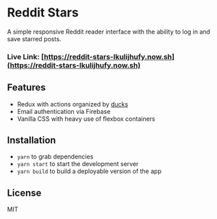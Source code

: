 # Reddit Stars

A simple responsive Reddit reader interface with the ability to log in and save starred posts.

### Live Link: [https://reddit-stars-lkulijhufy.now.sh](https://reddit-stars-lkulijhufy.now.sh)

## Features
- Redux with actions organized by [ducks](https://github.com/erikras/ducks-modular-redux)
- Email authentication via Firebase
- Vanilla CSS with heavy use of flexbox containers

## Installation
- `yarn` to grab dependencies
- `yarn start` to start the development server
- `yarn build` to build a deployable version of the app

## License
MIT
